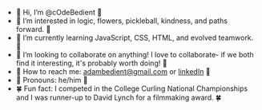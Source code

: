 - 🌷 Hi, I’m @cOdeBedient 🌷
- 🪻 I’m interested in logic, flowers, pickleball, kindness, and paths forward. 🪻
- 🪷 I’m currently learning JavaScript, CSS, HTML, and evolved teamwork. 🪷
- 🌻 I’m looking to collaborate on anything! I love to collaborate- if we both find it interesting, it's probably worth doing! 🌻
- 🌾 How to reach me: adambedient@gmail.com or [linkedIn](https://www.linkedin.com/in/adam-bedient-146995a1/) 🌾
- 🌺 Pronouns: he/him 🌺
- 🍀 Fun fact: I competed in the College Curling National Championships and I was runner-up to David Lynch for a filmmaking award. 🍀

<!---
cOdeBedient/cOdeBedient is a ✨ special ✨ repository because its `README.md` (this file) appears on your GitHub profile.
You can click the Preview link to take a look at your changes.
--->
